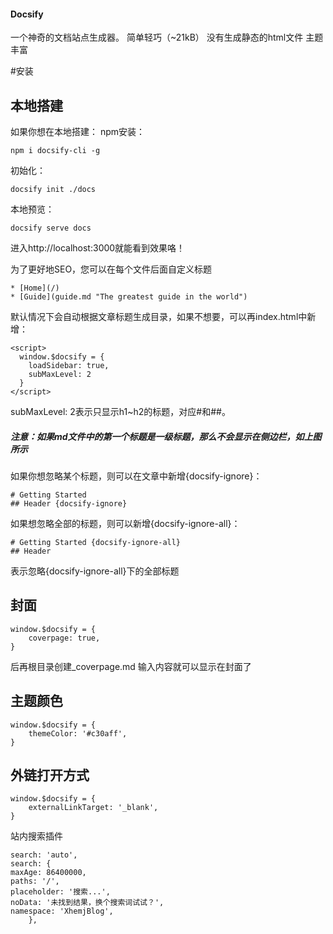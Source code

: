 #### Docsify
一个神奇的文档站点生成器。
简单轻巧（~21kB）
没有生成静态的html文件
主题丰富

#安装
## 本地搭建
如果你想在本地搭建：
npm安装：
```
npm i docsify-cli -g
```
初始化：
```
docsify init ./docs
```
本地预览：
```
docsify serve docs
```
进入http://localhost:3000就能看到效果咯！

为了更好地SEO，您可以在每个文件后面自定义标题
```
* [Home](/)
* [Guide](guide.md "The greatest guide in the world")
```
默认情况下会自动根据文章标题生成目录，如果不想要，可以再index.html中新增：
```
<script>
  window.$docsify = {
    loadSidebar: true,
    subMaxLevel: 2
  }
</script>
```
subMaxLevel: 2表示只显示h1~h2的标题，对应#和##。
##### 注意：如果md文件中的第一个标题是一级标题，那么不会显示在侧边栏，如上图所示
如果你想忽略某个标题，则可以在文章中新增{docsify-ignore}：
```
# Getting Started
## Header {docsify-ignore}
```
如果想忽略全部的标题，则可以新增{docsify-ignore-all}：
```
# Getting Started {docsify-ignore-all}
## Header
```
表示忽略{docsify-ignore-all}下的全部标题

## 封面
```
window.$docsify = {
    coverpage: true,
}
```
后再根目录创建_coverpage.md 输入内容就可以显示在封面了

## 主题颜色
```
window.$docsify = {
    themeColor: '#c30aff',
}
```
## 外链打开方式
```
window.$docsify = {
    externalLinkTarget: '_blank',
}
```
站内搜索插件
```
search: 'auto',
search: {
maxAge: 86400000,
paths: '/',
placeholder: '搜索...',
noData: '未找到结果，换个搜索词试试？',
namespace: 'XhemjBlog',
    },
```